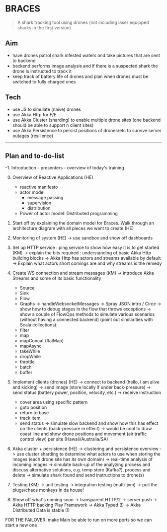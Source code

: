 # BRACES

> A shark tracking tool using drones (not including laser equipped sharks in the first version)


## Aim

- have drones patrol shark infested waters and take pictures that are sent to backend
- backend performs image analysis and if there is a suspected shark the drone is instructed to track it
- keep track of battery life of drones and plan when drones must be switched to fully charged ones

## Tech

- use JS to simulate (naive) drones
- use Akka Http for F/E
- use Akka Cluster (sharding) to enable multiple drone sites (one backend should be able to support n client sites)
- use Akka Persistence to persist positions of drones/etc to survive server outages (resilience)

-----------------------------------------------

## Plan and to-do-list

-1. Introduction
    - presenters
    - overview of today's training

0. Overview of Reactive Applications (HE)
    - reactive manifesto
    - actor model
        - message passing
        - supervision
        - distribution
    - Power of actor model: Distributed programming

1. Start off by explaining the domain model for Braces. Walk through an architecture diagram with all pieces we want to create (HE)

2. Monitoring of system (HE)
  -> use sandbox and show off dashboards

3. Set up HTTP service : ping service to show how easy it is to get started (KM)
  -> explain the bits required : understanding of basic Akka Http building blocks
  -> Akka Http has actors and streams available by default
  -> Explain what actors short comings are and why streams is the remedy

4. Create WS connection and stream messages (KM)
  -> introduce Akka Streams and some of its basic functionality
    - Source
    - Sink
    - Flow
    - Graphs
  -> handleWebsocketMessages
  -> Spray JSON intro / Circe
  -> show how to debug stages in the flow that throws exceptions
  -> show a couple of FlowOps methods to simulate various scenarios (without having a connected backend)
    (point out similarities with Scala collections):
    - filter
    - map
    - mapConcat (flatMap)
    - mapAsync
    - takeWhile
    - dropWhile
    - throttle
    - batch
    - buffer

5. Implement clients (drones) (HE)
  -> connect to backend (hello, I am alive and kicking)
  -> send image (store locally if under back-pressure)
  -> send status (battery power, position, velocity, etc.)
  -> receive instruction
    - cover area using specific pattern
    - goto position
    - return to base
    - track item
    - send status
  -> simulate slow backend and show how this has effect on the clients (back-pressure in effect)
  -> would be cool to draw coast line and show drone positions and movement (air traffic control view) per site (Hawaii/Australia/SA)

6. Akka cluster + persistence (HE)
  -> clustering and persistence overview
  -> use cluster sharding to determine what actors to use when storing the images (each drone site has its own domain)
  -> real-time analysis of incoming images
  -> simulate back-up of the analyzing process and discuss alternative solutions, e.g. temp store (Kafka?), process and delete
  -> simulate shark found and send instructions to drone(s)

7. Testing (KM)
  -> unit testing
  -> integration testing (multi-jvm)
  -> pull the plugs/chaos monkeys in da house!
  
8. Show off what's coming soon
  -> transparent HTTP/2
    -> server push
  -> Akka HTTP backing Play Framework
  -> Akka Typed (!)
  -> Akka Distributed Data is stable (!)


FOR THE FAILOVER: make Main be able to run on more ports so we can start a new one
